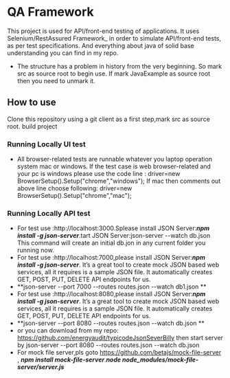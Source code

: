 # QA Framework

This project is used for API/front-end testing of applications. It uses Selenium/RestAssured Framework_ in order to simulate API/front-end tests, as per test specifications.
And everything about java of solid base understanding you can find in my repo.
- The structure has a problem in history from the very beginning. So mark src as source root to begin use. If mark JavaExample as source root then you need to unmark it.
## How to use

Clone this repository using a git client as a first step,mark src as source root. build project

### Running Locally UI test
- All browser-related tests are runnable whatever you laptop operation system mac or windows.  If the test case is web browser-related and your pc  is windows please use the code line :
  driver=new BrowserSetup().Setup("chrome","windows");
  If mac  then comments out above line choose following:
  driver=new BrowserSetup().Setup("chrome","mac");
 
### Running Locally API test
- For test use :http://localhost:3000.Splease install JSON Server:_**npm install -g json-server**_.tart JSON Server:json-server --watch db.json
  This command will create an initial db.jon in any current folder you running now.
- For test use :http://localhost:7000,please install JSON Server:_**npm install -g json-server**_. It’s a great tool to create mock JSON based web services, all it requires is a sample JSON file. It automatically creates GET, POST, PUT, DELETE API endpoints for us. 
- **json-server --port 7000 --routes routes.json --watch db1.json ** 
- For test use :http://localhost:8080,please install JSON Server:_**npm install -g json-server**_. It’s a great tool to create mock JSON based web services, all it requires is a sample JSON file. It automatically creates GET, POST, PUT, DELETE API endpoints for us. 
- **json-server --port 8080 --routes routes.json --watch db.json ** 
- or you can download from my repo: https://github.com/energyaudit/typicodeJsonSeverBilly  then start server by json-server --port 8080 --routes routes.json --watch db.json
- For mock file server,pls goto https://github.com/betajs/mock-file-server ,
  _**npm install mock-file-server**_._**node node_modules/mock-file-server/server.js**_